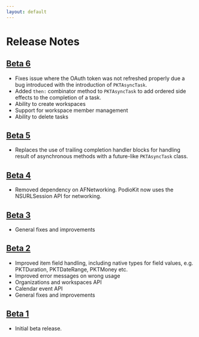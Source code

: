 ```yaml
---
layout: default
---
```

# Release Notes

## [Beta 6](https://github.com/podio/podio-objc/releases/tag/2.0.0-beta6)
* Fixes issue where the OAuth token was not refreshed properly due a bug introduced with the introduction of `PKTAsyncTask`.
* Added `then:` combinator method to `PKTAsyncTask` to add ordered side effects to the completion of a task.
* Ability to create workspaces
* Support for workspace member management
* Ability to delete tasks

## [Beta 5](https://github.com/podio/podio-objc/releases/tag/2.0.0-beta5)
* Replaces the use of trailing completion handler blocks for handling result of asynchronous methods with a future-like
`PKTAsyncTask` class.

## [Beta 4](https://github.com/podio/podio-objc/releases/tag/2.0.0-beta4)
* Removed dependency on AFNetworking. PodioKit now uses the NSURLSession API for networking.

## [Beta 3](https://github.com/podio/podio-objc/releases/tag/2.0.0-beta3)
* General fixes and improvements

## [Beta 2](https://github.com/podio/podio-objc/releases/tag/2.0.0-beta2)
* Improved item field handling, including native types for field values, e.g. PKTDuration, PKTDateRange, PKTMoney etc.
* Improved error messages on wrong usage
* Organizations and workspaces API
* Calendar event API
* General fixes and improvements

## [Beta 1](https://github.com/podio/podio-objc/releases/tag/2.0.0-beta1)
* Initial beta release.